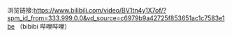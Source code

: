 浏览链接:https://www.bilibili.com/video/BV1tn4y1X7of/?spm_id_from=333.999.0.0&vd_source=c6979b9a42725f853651ac1c7583e1be （bibibi 哔哩哔哩）